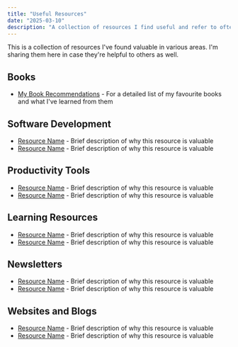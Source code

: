```yaml
---
title: "Useful Resources"
date: "2025-03-10"
description: "A collection of resources I find useful and refer to often"
---
```


This is a collection of resources I've found valuable in various areas. I'm sharing them here in case they're helpful to others as well.

## Books
- [My Book Recommendations](/books) - For a detailed list of my favourite books and what I've learned from them

## Software Development
- [Resource Name](https://example.com) - Brief description of why this resource is valuable
- [Resource Name](https://example.com) - Brief description of why this resource is valuable

## Productivity Tools
- [Resource Name](https://example.com) - Brief description of why this resource is valuable
- [Resource Name](https://example.com) - Brief description of why this resource is valuable

## Learning Resources
- [Resource Name](https://example.com) - Brief description of why this resource is valuable
- [Resource Name](https://example.com) - Brief description of why this resource is valuable

## Newsletters
- [Resource Name](https://example.com) - Brief description of why this resource is valuable
- [Resource Name](https://example.com) - Brief description of why this resource is valuable

## Websites and Blogs
- [Resource Name](https://example.com) - Brief description of why this resource is valuable
- [Resource Name](https://example.com) - Brief description of why this resource is valuable